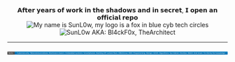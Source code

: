 <!--
**SunL0w/SunL0w** is my ✨ profile presentation ✨ repository.
-->

<p align="center">
𝗔𝗳𝘁𝗲𝗿 𝘆𝗲𝗮𝗿𝘀 𝗼𝗳 𝘄𝗼𝗿𝗸 𝗶𝗻 𝘁𝗵𝗲 𝘀𝗵𝗮𝗱𝗼𝘄𝘀 𝗮𝗻𝗱 𝗶𝗻 𝘀𝗲𝗰𝗿𝗲𝘁, 𝗜 𝗼𝗽𝗲𝗻 𝗮𝗻 𝗼𝗳𝗳𝗶𝗰𝗶𝗮𝗹 𝗿𝗲𝗽𝗼
<img src="https://github.com/SunL0w/SunL0w/blob/main/SunL0w.png" alt="My name is SunL0w, my logo is a fox in blue cyb tech circles"/>
<img src="https://img.shields.io/badge/AKA%20%3A-Bl4ckF0x%2C%20TheArchitect-blue" alt="SunL0w AKA:  Bl4ckF0x, TheArchitect"/>
</p>

---

<img src="https://github.com/SunL0w/SunL0w/blob/main/SunL0w-Skills.svg" alt="My skills: Cybersecurity, Telecommunications, Electronics basics, Embedded systems, Smartphones, Building SP custom Rom, GNU/Linux, BSD, Programming, Design, UI/UX, Algorithms, Sys Admin, DevOps, Web3, And more. I'm thirsty for knowledge"/>
</p>

